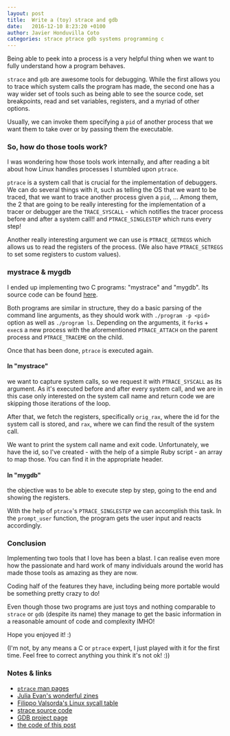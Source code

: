 ```yaml
---
layout: post
title:  Write a (toy) strace and gdb
date:   2016-12-10 8:23:20 +0100
author: Javier Honduvilla Coto
categories: strace ptrace gdb systems programming c
---
```


Being able to peek into a process is a very helpful thing when we want to fully understand how a program behaves.

`strace` and `gdb` are awesome tools for debugging. While the first allows you to trace which system calls the program has made, the second one has a way wider set of tools such as being able to see the source code, set breakpoints, read and set variables, registers, and a myriad of other options.

Usually, we can invoke them specifying a `pid` of another process that we want them to take over or by passing them the executable.

### So, how do those tools work?
I was wondering how those tools work internally, and after reading a bit about how Linux handles processes I stumbled upon `ptrace`.

`ptrace` is a system call that is crucial for the implementation of debuggers.
We can do several things with it, such as telling the OS that we want to be traced, that we want to trace another process given a `pid`, ...
Among them, the 2 that are going to be really interesting for the implementation of a tracer or debugger are the `TRACE_SYSCALL` - which notifies the tracer process before and after a system call!! and `PTRACE_SINGLESTEP` which runs every step!

Another really interesting argument we can use is `PTRACE_GETREGS` which allows us to read the registers of the process. (We also have `PTRACE_SETREGS` to set some registers to custom values).

### mystrace & mygdb
I ended up implementing two C programs: "mystrace" and "mygdb". Its source code can be found [here](https://github.com/javierhonduco/write-a-strace-and-gdb).

Both programs are similar in structure, they do a basic parsing of the command line arguments, as they should work with `./program -p <pid>` option as well as `./program ls`.
Depending on the arguments, it `fork`s + `exec`s a new process with the aforementioned `PTRACE_ATTACH` on the parent process and `PTRACE_TRACEME` on the child.

Once that has been done, `ptrace` is executed again.
#### In "mystrace"
we want to capture system calls, so we request it with `PTRACE_SYSCALL` as its argument.
As it's executed before and after every system call, and we are in this case only interested on the system call name and return code we are skipping those iterations of the loop.

After that, we fetch the registers, specifically `orig_rax`, where the id for the system call is stored, and `rax`, where we can find the result of the system call.

We want to print the system call name and exit code. Unfortunately, we have the id, so I've created - with the help of a simple Ruby script - an array to map those. You can find it in the appropriate header.

#### In "mygdb"
the objective was to be able to execute step by step, going to the end and showing the registers.

With the help of `ptrace`'s `PTRACE_SINGLESTEP` we can accomplish this task.
In the `prompt_user` function, the program gets the user input and reacts accordingly.

### Conclusion
Implementing two tools that I love has been a blast. I can realise even more how the passionate and hard work of many individuals around the world has made those tools as amazing as they are now.

Coding half of the features they have, including being more portable would be something pretty crazy to do!

Even though those two programs are just toys and nothing comparable to `strace` or `gdb` (despite its name) they manage to get the basic information in a reasonable amount of code and complexity IMHO!

Hope you enjoyed it! :)

(I'm not, by any means a C or `ptrace` expert, I just played with it for the first time. Feel free to correct anything you think it's not ok! :))

### Notes & links
* [`ptrace` man pages](http://man7.org/linux/man-pages/man2/ptrace.2.html)
* [Julia Evan's wonderful zines](http://jvns.ca/zines/)
* [Filippo Valsorda's Linux sycall table](https://filippo.io/linux-syscall-table/)
* [strace source code](https://github.com/bnoordhuis/strace)
* [GDB project page](https://www.sourceware.org/gdb/)
* [the code of this post](https://github.com/javierhonduco/write-a-strace-and-gdb)
